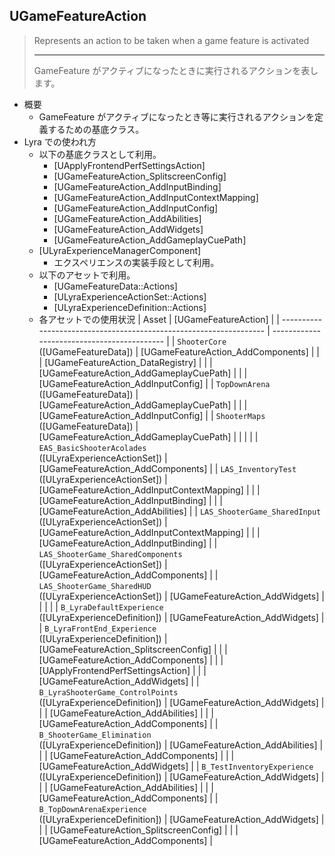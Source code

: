 ## UGameFeatureAction

> Represents an action to be taken when a game feature is activated  
> 
> ----
> GameFeature がアクティブになったときに実行されるアクションを表します。

* 概要
	* GameFeature がアクティブになったとき等に実行されるアクションを定義するための基底クラス。
* Lyra での使われ方
	* 以下の基底クラスとして利用。
		* [UApplyFrontendPerfSettingsAction]
		* [UGameFeatureAction_SplitscreenConfig]
		* [UGameFeatureAction_AddInputBinding]
		* [UGameFeatureAction_AddInputContextMapping]
		* [UGameFeatureAction_AddInputConfig]
		* [UGameFeatureAction_AddAbilities]
		* [UGameFeatureAction_AddWidgets]
		* [UGameFeatureAction_AddGameplayCuePath]
	* [ULyraExperienceManagerComponent] 
		* エクスペリエンスの実装手段として利用。
	* 以下のアセットで利用。
		* [UGameFeatureData::Actions]
		* [ULyraExperienceActionSet::Actions]
		* [ULyraExperienceDefinition::Actions]
	* 各アセットでの使用状況
		| Asset                                                              | [UGameFeatureAction]                        |
		| ------------------------------------------------------------------ | ------------------------------------------- |
		| `ShooterCore`<br>([UGameFeatureData])                              | [UGameFeatureAction_AddComponents]          |
		|                                                                    | [UGameFeatureAction_DataRegistry]           |
		|                                                                    | [UGameFeatureAction_AddGameplayCuePath]     |
		|                                                                    | [UGameFeatureAction_AddInputConfig]         |
		| `TopDownArena`<br>([UGameFeatureData])                             | [UGameFeatureAction_AddGameplayCuePath]     |
		|                                                                    | [UGameFeatureAction_AddInputConfig]         |
		| `ShooterMaps`<br>([UGameFeatureData])                              | [UGameFeatureAction_AddGameplayCuePath]     |
		|                                                                    |                                             |
		| `EAS_BasicShooterAcolades`<br>([ULyraExperienceActionSet])         | [UGameFeatureAction_AddComponents]          |
		| `LAS_InventoryTest`<br>([ULyraExperienceActionSet])                | [UGameFeatureAction_AddInputContextMapping] |
		|                                                                    | [UGameFeatureAction_AddInputBinding]        |
		|                                                                    | [UGameFeatureAction_AddAbilities]           |
		| `LAS_ShooterGame_SharedInput`<br>([ULyraExperienceActionSet])      | [UGameFeatureAction_AddInputContextMapping] |
		|                                                                    | [UGameFeatureAction_AddInputBinding]        |
		| `LAS_ShooterGame_SharedComponents`<br>([ULyraExperienceActionSet]) | [UGameFeatureAction_AddComponents]          |
		| `LAS_ShooterGame_SharedHUD`<br>([ULyraExperienceActionSet])        | [UGameFeatureAction_AddWidgets]             |
		|                                                                    |                                             |
		| `B_LyraDefaultExperience`<br>([ULyraExperienceDefinition])         | [UGameFeatureAction_AddWidgets]             |
		| `B_LyraFrontEnd_Experience`<br>([ULyraExperienceDefinition])       | [UGameFeatureAction_SplitscreenConfig]      |
		|                                                                    | [UGameFeatureAction_AddComponents]          |
		|                                                                    | [UApplyFrontendPerfSettingsAction]          |
		|                                                                    | [UGameFeatureAction_AddWidgets]             |
		| `B_LyraShooterGame_ControlPoints`<br>([ULyraExperienceDefinition]) | [UGameFeatureAction_AddWidgets]             |
		|                                                                    | [UGameFeatureAction_AddAbilities]           |
		|                                                                    | [UGameFeatureAction_AddComponents]          |
		| `B_ShooterGame_Elimination`<br>([ULyraExperienceDefinition])       | [UGameFeatureAction_AddAbilities]           |
		|                                                                    | [UGameFeatureAction_AddComponents]          |
		|                                                                    | [UGameFeatureAction_AddWidgets]             |
		| `B_TestInventoryExperience`<br>([ULyraExperienceDefinition])       | [UGameFeatureAction_AddWidgets]             |
		|                                                                    | [UGameFeatureAction_AddAbilities]           |
		|                                                                    | [UGameFeatureAction_AddComponents]          |
		| `B_TopDownArenaExperience`<br>([ULyraExperienceDefinition])        | [UGameFeatureAction_AddWidgets]             |
		|                                                                    | [UGameFeatureAction_SplitscreenConfig]      |
		|                                                                    | [UGameFeatureAction_AddComponents]          |
